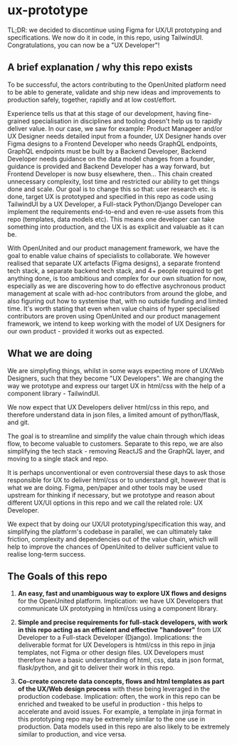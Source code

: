 # ux-prototype

TL;DR: we decided to discontinue using Figma for UX/UI prototyping and specifications. We now do it in code, in this repo, using TailwindUI. Congratulations, you can now be a "UX Developer"!

## A brief explanation / why this repo exists

To be successful, the actors contributing to the OpenUnited platform need to be able to generate, validate and ship new ideas and improvements to production safely, together, rapidly and at low cost/effort. 

Experience tells us that at this stage of our development, having fine-grained specialisation in disciplines and tooling doesn't help us to rapidly deliver value. In our case, we saw for example: Product Manageer and/or UX Designer needs detailed input from a founder, UX Designer hands over Figma designs to a Frontend Developer who needs GraphQL endpoints, GraphQL endpoints must be built by a Backend Developer, Backend Developer needs guidance on the data model changes from a founder, guidance is provided and Backend Developer has a way forward, but Frontend Developer is now busy elsewhere, then... This chain created unnecessary complexity, lost time and restricted our ability to get things done and scale. Our goal is to change this so that: user research etc. is done, target UX is prototyped and specified in this repo as code using TailwindUI by a UX Developer, a Full-stack Python/Django Developer can implement the requirements end-to-end and even re-use assets from this repo (templates, data models etc). This means one developer can take something into production, and the UX is as explicit and valuable as it can be.

With OpenUnited and our product management framework, we have the goal to enable value chains of specialists to collaborate. We however realised that separate UX artefacts (Figma designs), a separate frontend tech stack, a separate backend tech stack, and 4+ people required to get anything done, is too ambitious and complex for our own situation for now, especially as we are discovering how to do effective asychronous product management at scale with ad-hoc contributors from around the globe, and also figuring out how to systemise that, with no outside funding and limited time. It's worth stating that even when value chains of hyper specialised contributors are proven using OpenUnited and our product management framework, we intend to keep working with the model of UX Designers for our own product - provided it works out as expected.

## What we are doing

We are simplyfing things, whilst in some ways expecting more of UX/Web Designers, such that they become "UX Developers". We are changing the way we prototype and express our target UX in html/css with the help of a component library - TailwindUI. 

We now expect that UX Developers deliver html/css in this repo, and therefore understand data in json files, a limited amount of python/flask, and git.

The goal is to streamline and simplify the value chain through which ideas flow, to become valuable to customers. Separate to this repo, we are also simplifying the tech stack - removing ReactJS and the GraphQL layer, and moving to a single stack and repo.

It is perhaps unconventional or even controversial these days to ask those responsible for UX to deliver html/css or to understand git, however that is what we are doing. Figma, pen/paper and other tools may be used upstream for thinking if necessary, but we prototype and reason about different UX/UI options in this repo and we call the related role: UX Developer.

We expect that by doing our UX/UI prototyping/specification this way, and simplifying the platform's codebase in parallel, we can ultimately take friction, complexity and dependencies out of the value chain, which will help to improve the chances of OpenUnited to deliver sufficient value to realise long-term success.

## The Goals of this repo

1) **An easy, fast and unambiguous way to explore UX flows and designs** for the OpenUnited platform. Implication: we have UX Developers that communicate UX prototyping in html/css using a component library. 

2) **Simple and precise requirements for full-stack developers, with work in this repo acting as an efficient and effective "handover"** from UX Developer to a Full-stack Developer (Django). Implications: the deliverable format for UX Developers is html/css in this repo in jinja templates, not Figma or other design files. UX Developers must therefore have a basic understanding of html, css, data in json format, flask/python, and git to deliver their work in this repo.

3) **Co-create concrete data concepts, flows and html templates as part of the UX/Web design process** with these being leveraged in the production codebase. Implication: often, the work in this repo can be enriched and tweaked to be useful in production - this helps to accelerate and avoid issues. For example, a template in jinja format in this prototyping repo may be extremely similar to the one use in production. Data models used in this repo are also likely to be extremely similar to production, and vice versa.
